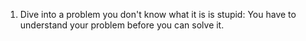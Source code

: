 1. Dive into a problem you don't know what it is is stupid:
You have to understand your problem before you can solve it. 